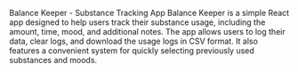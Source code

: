 Balance Keeper - Substance Tracking App
Balance Keeper is a simple React app designed to help users track their substance usage, including the amount, time, mood, and additional notes. The app allows users to log their data, clear logs, and download the usage logs in CSV format. It also features a convenient system for quickly selecting previously used substances and moods.
